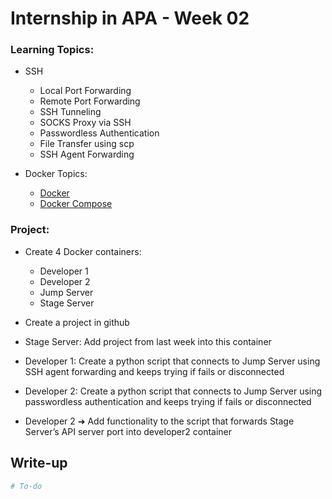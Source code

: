 # Internship in APA - Week 02
### Learning Topics:
- SSH
  - Local Port Forwarding
  - Remote Port Forwarding
  - SSH Tunneling
  - SOCKS Proxy via SSH
  - Passwordless Authentication
  - File Transfer using scp
  - SSH Agent Forwarding

- Docker Topics:
  - [Docker](https://www.youtube.com/watch?v=SXwC9fSwct8)
  - [Docker Compose](https://www.youtube.com/watch?v=SXwC9fSwct8)

### Project:
- Create 4 Docker containers:
  - Developer 1
  - Developer 2
  - Jump Server
  - Stage Server

- Create a project in github
- Stage Server: Add project from last week into this container
- Developer 1: Create a python script that connects to Jump Server using SSH agent forwarding and keeps trying if fails or disconnected
- Developer 2: Create a python script that connects to Jump Server using passwordless authentication and keeps trying if fails or disconnected
- Developer 2 ➜ Add functionality to the script that forwards Stage Server’s API server port into developer2 container

## Write-up
```bash
# To-do
```